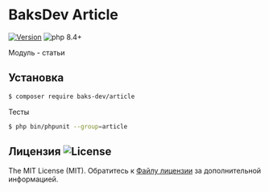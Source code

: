 # BaksDev Article

[![Version](https://img.shields.io/badge/version-7.2.6-blue)](https://github.com/baks-dev/article/releases)
![php 8.4+](https://img.shields.io/badge/php-min%208.4-red.svg)

Модуль - статьи

## Установка

``` bash
$ composer require baks-dev/article
```

Тесты

``` bash
$ php bin/phpunit --group=article
```

## Лицензия ![License](https://img.shields.io/badge/MIT-green)

The MIT License (MIT). Обратитесь к [Файлу лицензии](LICENSE.md) за дополнительной информацией.

